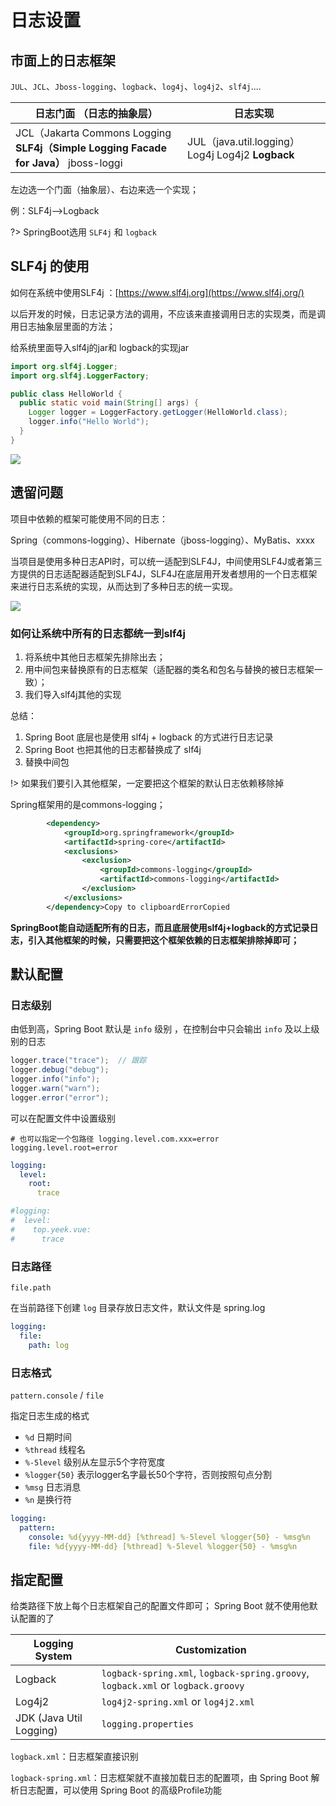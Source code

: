 # 日志设置

## 市面上的日志框架

`JUL`、`JCL`、`Jboss-logging`、`logback`、`log4j`、`log4j2`、`slf4j`....

| 日志门面 （日志的抽象层）                                    | 日志实现                                          |
| ------------------------------------------------------------ | ------------------------------------------------- |
| JCL（Jakarta Commons Logging **SLF4j（Simple Logging Facade for Java）** jboss-loggi | JUL（java.util.logging） Log4j Log4j2 **Logback** |

左边选一个门面（抽象层）、右边来选一个实现；

例：SLF4j-->Logback

?> SpringBoot选用 `SLF4j` 和 `logback`



## SLF4j 的使用

如何在系统中使用SLF4j ：[https://www.slf4j.org](https://www.slf4j.org/)

以后开发的时候，日志记录方法的调用，不应该来直接调用日志的实现类，而是调用日志抽象层里面的方法；

给系统里面导入slf4j的jar和 logback的实现jar

```java
import org.slf4j.Logger;
import org.slf4j.LoggerFactory;

public class HelloWorld {
  public static void main(String[] args) {
    Logger logger = LoggerFactory.getLogger(HelloWorld.class);
    logger.info("Hello World");
  }
}
```



![](http://markdown.yeek.top/20200221180144.png)





## 遗留问题

项目中依赖的框架可能使用不同的日志：

Spring（commons-logging）、Hibernate（jboss-logging）、MyBatis、xxxx

当项目是使用多种日志API时，可以统一适配到SLF4J，中间使用SLF4J或者第三方提供的日志适配器适配到SLF4J，SLF4J在底层用开发者想用的一个日志框架来进行日志系统的实现，从而达到了多种日志的统一实现。

![](http://markdown.yeek.top/20200221194716.png)



### 如何让系统中所有的日志都统一到slf4j

1. 将系统中其他日志框架先排除出去；
2. 用中间包来替换原有的日志框架（适配器的类名和包名与替换的被日志框架一致）；
3. 我们导入slf4j其他的实现



总结：

1. Spring Boot 底层也是使用 slf4j + logback 的方式进行日志记录
2. Spring Boot 也把其他的日志都替换成了 slf4j
3. 替换中间包



!> 如果我们要引入其他框架，一定要把这个框架的默认日志依赖移除掉



Spring框架用的是commons-logging；

```xml
        <dependency>
            <groupId>org.springframework</groupId>
            <artifactId>spring-core</artifactId>
            <exclusions>
                <exclusion>
                    <groupId>commons-logging</groupId>
                    <artifactId>commons-logging</artifactId>
                </exclusion>
            </exclusions>
        </dependency>Copy to clipboardErrorCopied
```

**SpringBoot能自动适配所有的日志，而且底层使用slf4j+logback的方式记录日志，引入其他框架的时候，只需要把这个框架依赖的日志框架排除掉即可；**



## 默认配置

### 日志级别

由低到高，Spring Boot 默认是 `info` 级别 ，在控制台中只会输出 `info` 及以上级别的日志

```java
logger.trace("trace");  // 跟踪
logger.debug("debug");
logger.info("info");
logger.warn("warn");
logger.error("error");
```

可以在配置文件中设置级别

```properties
# 也可以指定一个包路径 logging.level.com.xxx=error
logging.level.root=error
```

```yaml
logging:
  level:
    root:
      trace

#logging:
#  level:
#    top.yeek.vue:
#      trace      
```



### 日志路径

`file.path` 

在当前路径下创建 `log` 目录存放日志文件，默认文件是 spring.log

```yaml
logging:
  file:
    path: log
```



### 日志格式

`pattern.console` / `file`

指定日志生成的格式

- `%d` 日期时间
- `%thread` 线程名
- `%-5level` 级别从左显示5个字符宽度
- `%logger{50}` 表示logger名字最长50个字符，否则按照句点分割
- `%msg` 日志消息
- `%n` 是换行符

```yaml
logging:
  pattern:
    console: %d{yyyy-MM-dd} [%thread] %-5level %logger{50} - %msg%n
    file: %d{yyyy-MM-dd} [%thread] %-5level %logger{50} - %msg%n
```



## 指定配置

给类路径下放上每个日志框架自己的配置文件即可； Spring Boot 就不使用他默认配置的了

| Logging System          | Customization                                                |
| ----------------------- | ------------------------------------------------------------ |
| Logback                 | `logback-spring.xml`, `logback-spring.groovy`, `logback.xml` or `logback.groovy` |
| Log4j2                  | `log4j2-spring.xml` or `log4j2.xml`                          |
| JDK (Java Util Logging) | `logging.properties`                                         |

`logback.xml`：日志框架直接识别

`logback-spring.xml`：日志框架就不直接加载日志的配置项，由 Spring Boot 解析日志配置，可以使用 Spring Boot 的高级Profile功能